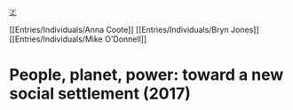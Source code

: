 [🇿](zotero://select/library/items/I5MMW9G7)

[[Entries/Individuals/Anna Coote]] [[Entries/Individuals/Bryn Jones]] [[Entries/Individuals/Mike O'Donnell]] 
# People, planet, power: toward a new social settlement (2017)


